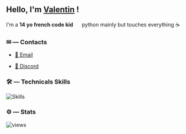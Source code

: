 ## Hello, I'm [Valentin](https://youtu.be/eBGIQ7ZuuiU) !

I'm a **14 yo french code kid** <img src="https://img.icons8.com/color/1048/france-circular.png" width="16"/>
python mainly but touches everything ☕


### ✉ — Contacts

- [📩 Email](mailto:valentinlelievre2008@gmail.com)

- [💬 Discord](https://discord.com/users/768049100238225418)

### 🛠 — Technicals Skills
![Skills](https://skillicons.dev/icons?i=css,html,js,python,selenium,git,github,bash,markdown,linux,raspberrypi,vim,vscode&theme=dark&perline=8)


### ⚙️ — Stats
![views](https://komarev.com/ghpvc/?username=ValentinLvrr&amp;color=blue&amp;style=for-the-badge)